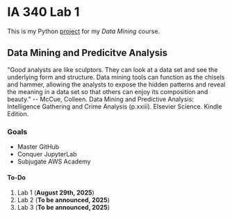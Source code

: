# IA 340 Lab 1
This is my Python [project](https://github.com/ivannaren/IA-340-Folder/blob/95e9caea255af22c80a6c769a18ef4cd4e21c1ea/lab1.ipynb) for my *Data Mining* course.

## Data Mining and Predicitve Analysis
"Good analysts are like sculptors. They can look at a data set and see the underlying
form and structure. Data mining tools can function as the chisels and hammer, allowing
the analysts to expose the hidden patterns and reveal the meaning in a data set so that
others can enjoy its composition and beauty." -- McCue, Colleen. Data Mining and Predictive Analysis: Intelligence Gathering and Crime Analysis (p.xxiii). Elsevier Science. Kindle Edition.

### Goals
- Master GitHub
- Conquer JupyterLab
- Subjugate AWS Academy

#### To-Do
1. Lab 1 (**August 29th, 2025**)
2. Lab 2 (**To be announced, 2025**)
3. Lab 3 (**To be announced, 2025**)
